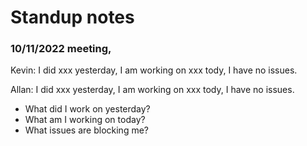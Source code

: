 # Standup notes

### 10/11/2022 meeting, 

Kevin: I did xxx yesterday, I am working on xxx tody, I have no issues. 

Allan: I did xxx yesterday, I am working on xxx tody, I have no issues.


- What did I work on yesterday?
- What am I working on today?
- What issues are blocking me?
